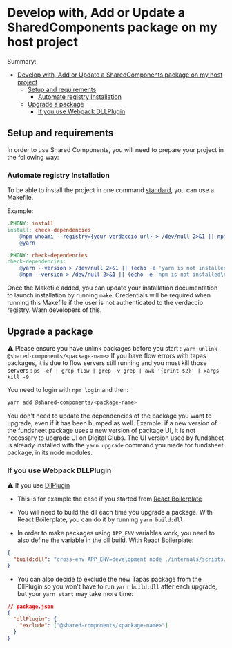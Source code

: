 # Develop with, Add or Update a SharedComponents package on my host project

Summary:

- [Develop with, Add or Update a SharedComponents package on my host project](#develop-with-add-or-update-a-cs-package-on-my-host-project)
  - [Setup and requirements](#setup-and-requirements)
    - [Automate registry Installation](#automate-registry-installation)
  - [Upgrade a package](#upgrade-a-package)
    - [If you use Webpack DLLPlugin](#if-you-use-webpack-dllplugin)

## Setup and requirements

In order to use Shared Components, you will need to prepare your project in the following way:

### Automate registry Installation

To be able to install the project in one command
[standard](https://m33.gitbook.io/standards/technical-gesture/how-to-document-an-installation), you can use a Makefile.

Example:

```Makefile
.PHONY: install
install: check-dependencies
	@npm whoami --registry={your verdaccio url} > /dev/null 2>&1 || npm login --registry={your verdaccio url} --scope=@shared-components && npm config set always-auth true
	@yarn

.PHONY: check-dependencies
check-dependencies:
	@yarn --version > /dev/null 2>&1 || (echo -e 'yarn is not installed\n' && exit 42)
	@npm --version > /dev/null 2>&1 || (echo -e 'npm is not installed\n' && exit 42)
```

Once the Makefile added, you can update your installation documentation to launch installation by running `make`.
Credentials will be required when running this Makefile if the user is not authenticated to the verdaccio registry.
Warn developers of this.

## Upgrade a package

:warning: Please ensure you have unlink packages before you start : `yarn unlink @shared-components/<package-name>`
If you have flow errors with tapas packages, it is due to flow servers still running and you must kill those servers : `ps -ef | grep flow | grep -v grep | awk '{print $2}' | xargs kill -9`

You need to login with `npm login` and then:

```bash
yarn add @shared-components/<package-name>
```

You don't need to update the dependencies of the package you want to upgrade, even if it has been bumped as well.
Example: if a new version of the fundsheet package uses a new version of package UI, it is not necessary to upgrade UI on Digital Clubs. The UI version used by fundsheet is already installed with the `yarn upgrade` command you made for fundsheet package, in its node modules.

### If you use Webpack DLLPlugin

:warning: If you use [DllPlugin](https://webpack.js.org/plugins/dll-plugin/)

- This is for example the case if you started from [React Boilerplate](https://github.com/react-boilerplate/react-boilerplate)

- You will need to build the dll each time you upgrade a package. With React Boilerplate, you can do it by running `yarn build:dll`.

- In order to make packages using `APP_ENV` variables work, you need to also define the variable in the dll build. With React Boilerplate:

```json
{
  "build:dll": "cross-env APP_ENV=development node ./internals/scripts/dependencies.js"
}
```

- You can also decide to exclude the new Tapas package from the DllPlugin so you won't have to run `yarn build:dll` after each upgrade, but your `yarn start` may take more time:

```json
// package.json
{
  "dllPlugin": {
    "exclude": ["@shared-components/<package-name>"]
  }
}
```
